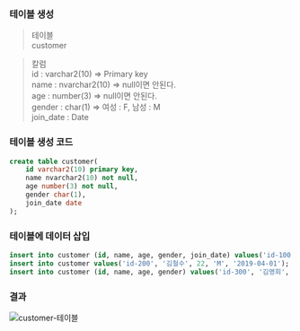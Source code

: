 ### 테이블 생성
 > 테이블  
 customer  
   
 > 칼럼  
id : varchar2(10) => Primary key  
name : nvarchar2(10) => null이면 안된다.  
age : number(3) => null이면 안된다.  
gender : char(1) => 여성 : F, 남성 : M  
join_date : Date  

### 테이블 생성 코드
```sql
create table customer(
    id varchar2(10) primary key,
    name nvarchar2(10) not null,
    age number(3) not null,
    gender char(1),
    join_date date
);
```

### 테이블에 데이터 삽입
```sql
insert into customer (id, name, age, gender, join_date) values('id-100', '홍길동', 20, 'M', '2019-05-01');
insert into customer values('id-200', '김철수', 22, 'M', '2019-04-01'); -- 모든 컬럼에 값을 넣을 경우 컬럼 지정을 생략해도 된다.
insert into customer (id, name, age, gender) values('id-300', '김영희', 22, 'F');
```

### 결과

![customer-테이블](/image_file/customer-.png)
